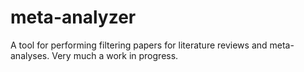 # meta-analyzer

A tool for performing filtering papers for literature reviews and meta-analyses. 
Very much a work in progress.
